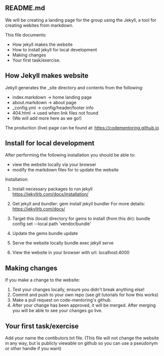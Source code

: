 README.md
---------

We will be creating a landing page for the group
using the Jekyll, a tool for creating webites from markdown.

This file documents:
* How jekyll makes the website
* How to install jekyll for local development
* Making changes
* Your first task/exercise.


How Jekyll makes website
------------------------

Jekyll generates the _site directory and contents from the following:
* index.markdown -> home landing page
* about.markdown -> about page
* _config.yml    -> config/header/footer info
* 404.html       -> used when link files not found
* (We will add more here as we go!)

The production (live) page can be found at:
    https://codementoring.github.io


Install for local development
-----------------------------

After performing the following installation you should be able to:
* view the website locally via your browser
* modify the markdown files for to update the website

Installation:
1. Install necessary packages to run jekyll
    https://jekyllrb.com/docs/installation/

2. Get jekyll and bundler:
    gem install jekyll bundler
    For more details: https://jekyllrb.com/docs/

3. Target this (local) directory for gems to install (from this dir):
    bundle config set --local path 'vendor/bundle'

4. Update the gems
    bundle update 

5. Serve the website locally
    bundle exec jekyll serve

6. View the website in your browser with url:
    localhost:4000


Making changes
--------------

If you make a change to the website:
1. Test your changes locally, ensure you didn't break anything else!
2. Commit and push to your own repo (see git tutorials for how this works)
3. Make a pull request on code-mentoring's github.
4. After your change has been approved, it will be merged.
   After merging you will be able to see your changes go live.


Your first task/exercise
------------------------
Add your name the contibutors.txt file.
(This file will not change the website in any way, 
but is publicly viewable on github so you can use a pseudonym or other handle if you want)
